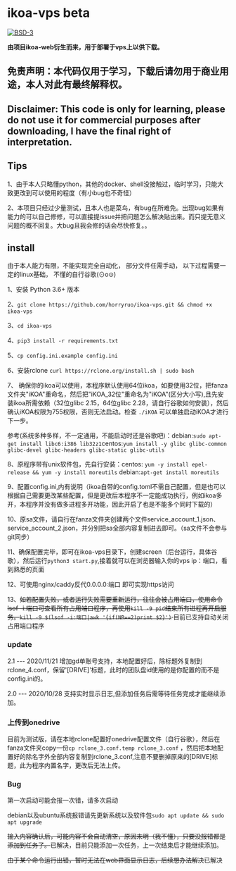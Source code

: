 # ikoa-vps   beta
[![BSD-3](https://img.shields.io/badge/LICENSE-BSD3-brightgreen.svg)](https://github.com/horryruo/multi-bot/blob/master/LICENSE)

**由项目ikoa-web衍生而来，用于部署于vps上以供下载。**  

## 免责声明：本代码仅用于学习，下载后请勿用于商业用途，本人对此有最终解释权。
## Disclaimer: This code is only for learning, please do not use it for commercial purposes after downloading, I have the final right of interpretation.
## Tips
1、由于本人只略懂python，其他的docker、shell没接触过，临时学习，只能大致更改到可以使用的程度（有小bug也不奇怪）

2、本项目只经过少量测试，且本人也是菜鸟，有bug在所难免。出现bug如果有能力的可以自己修修，可以直接提issue并把问题怎么解决贴出来。而只提无意义问题的概不回复。大bug且我会修的话会尽快修复。。


## install
  由于本人能力有限，不能实现完全自动化， 部分文件任需手动，
  以下过程需要一定的linux基础， 不懂的自行谷歌(⊙o⊙)
  
1、安装 Python 3.6+  版本

2、`git clone https://github.com/horryruo/ikoa-vps.git && chmod +x ikoa-vps` 

3、`cd ikoa-vps`  

4、`pip3 install -r requirements.txt`  

5、`cp config.ini.example config.ini` 

6、安装rclone    `curl https://rclone.org/install.sh | sudo bash`

7、 确保你的ikoa可以使用，本程序默认使用64位ikoa，如要使用32位，把fanza文件夹"iKOA"重命名，然后把"iKOA_32位"重命名为"iKOA"(区分大小写),且先安装ikoa所需依赖（32位glibc 2.15，64位glibc 2.28，请自行谷歌如何安装），然后确认iKOA权限为755权限，否则无法启动。检查 `./iKOA` 可以单独启动iKOA才进行下一步。

   参考(系统多种多样，不一定通用，不能启动时还是谷歌吧)：debian:`sudo apt-get install libc6:i386 lib32z1`centos:`yum install -y glibc glibc-common glibc-devel glibc-headers glibc-static glibc-utils`

8、原程序带有unix软件包，先自行安装：centos: `yum -y install epel-release && yum -y install moreutils`     debian:`apt-get install moreutils`

9、配置config.ini,内有说明（ikoa自带的config.toml不需自己配置，但是也可以根据自己需要更改某些配置，但是更改后本程序不一定能成功执行，例如ikoa多开，本程序并没有做多进程多开功能，因此开启了也是不能多个同时下载的）

10、原sa文件，请自行在fanza文件夹创建两个文件service_account_1.json、service_account_2.json，并分别把sa全部内容复制进去即可。（sa文件不会参与git同步）

11、确保配置完毕，即可在ikoa-vps目录下，创建screen（后台运行，具体谷歌），然后运行`python3 start.py`,接着就可以在浏览器输入你的vps ip：端口，看到熟悉的页面

12、可使用nginx/caddy反代0.0.0.0:端口 即可实现https访问

13、<del>如若配置失败，或者运行失败需要重新运行，往往会被占用端口，使用命令lsof -i:端口可查看所有占用端口程序，再使用`kill -9 pid`结束所有进程再开启服务。`kill -9 $(lsof -i:端口|awk '{if(NR==2)print $2}')` </del>
目前已支持自动关闭占用端口程序

### update
2.1  --- 2020/11/21   增加gd单账号支持，本地配置好后，除标题外复制到rclone_4.conf，保留'[DRIVE]'标题，此时的团队盘id使用的是你配置的而不是config.ini的。

2.0  --- 2020/10/28   支持实时显示日志,但添加任务后需等待任务完成才能继续添加。

### 上传到onedrive
目前为测试版，请在本地rclone配置好onedrive配置文件（自行谷歌），然后在fanza文件夹copy一份`cp rclone_3.conf.temp rclone_3.conf` ，然后把本地配置好的除名字外全部内容复制到rclone_3.conf,注意不要删掉原来的[DRIVE]标题，此为程序内置名字，更改后无法上传。
###  Bug
第一次启动可能会报一次错，请多次启动

debian以及ubuntu系统报错请先更新系统以及软件包`sudo apt update && sudo apt upgrade`

<del>输入内容确认后，可能内容不会自动清空，原因未明（我不懂），只要没报错都是添加到任务了。</del>已解决，目前只能添加一次任务，上一次结束后才能继续添加。

<del>由于某个命令运行出错，暂时无法在web界面显示日志，后续想办法解决</del>已解决


